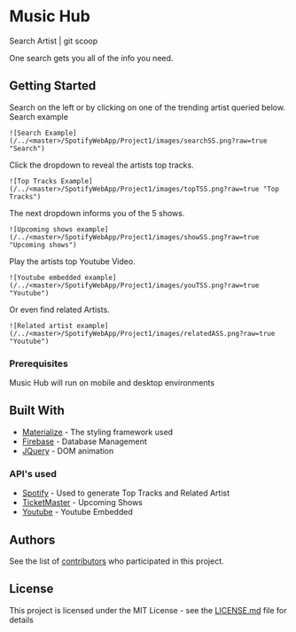 # Music Hub
Search Artist | git scoop

One search gets you all of the info you need.


## Getting Started

Search on the left or by clicking on one of the trending artist queried below.
Search example
```
![Search Example](/../<master>/SpotifyWebApp/Project1/images/searchSS.png?raw=true "Search")
```

Click the dropdown to reveal the artists top tracks.
```
![Top Tracks Example](/../<master>/SpotifyWebApp/Project1/images/topTSS.png?raw=true "Top Tracks")
```
The next dropdown informs you of the 5 shows.
```
![Upcoming shows example](/../<master>/SpotifyWebApp/Project1/images/showSS.png?raw=true "Upcoming shows")
```
Play the artists top Youtube Video.
```
![Youtube embedded example](/../<master>/SpotifyWebApp/Project1/images/youTSS.png?raw=true "Youtube")
```
Or even find related Artists.
```
![Related artist example](/../<master>/SpotifyWebApp/Project1/images/relatedASS.png?raw=true "Youtube")
```

### Prerequisites

Music Hub will run on mobile and desktop environments


## Built With

* [Materialize](http://materializecss.com/) - The styling framework used
* [Firebase](https://firebase.google.com/) - Database Management
* [JQuery](https://jquery.com/) - DOM animation


### API's used
* [Spotify](https://developer.spotify.com/web-api/) - Used to generate Top Tracks and Related Artist
* [TicketMaster](https://developer.ticketmaster.com/products-and-docs/apis/getting-started/) - Upcoming Shows
* [Youtube](https://developers.google.com/youtube/) - Youtube Embedded



## Authors

See the list of [contributors](https://github.com/Jordan-Gilliam/SpotifyWebApp/contributors) who participated in this project.

## License

This project is licensed under the MIT License - see the [LICENSE.md](LICENSE.md) file for details
